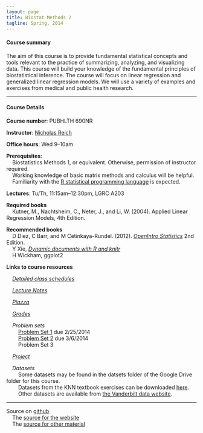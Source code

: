 ```yaml
---
layout: page
title: Biostat Methods 2
tagline: Spring, 2014
---
```



#### Course summary
The aim of this course is to provide fundamental statistical concepts and tools relevant to the practice of summarizing, analyzing, and visualizing data. This course will build your knowledge of the fundamental principles of biostatistical inference. The course will focus on linear regression and generalized linear regression models. We will use a variety of examples and exercises from medical and public health research.

---

#### Course Details

**Course number**: PUBHLTH 690NR 

**Instructor**: [Nicholas Reich](http://people.umass.edu/nick)

**Office hours**: Wed 9&ndash;10am

**Prerequisites**: <br> 
&nbsp; &nbsp; Biostatistics Methods 1, or equivalent. Otherwise, permission of instructor required. <br>
&nbsp; &nbsp; Working knowledge of basic matrix methods and calculus will be helpful. <br>
&nbsp; &nbsp; Familiarity with the [R statistical programming language](http://www.r-project.org) is expected.

**Lectures**: Tu/Th, 11:15am&ndash;12:30pm, LGRC A203

**Required books** <br>
&nbsp; &nbsp; Kutner, M., Nachtsheim, C., Neter, J., and Li, W. (2004). Applied Linear Regression Models, 4th Edition.

**Recommended books** <br>
&nbsp; &nbsp; D Diez, C Barr, and M Cetinkaya-Rundel. (2012). _[OpenIntro Statistics](http://www.openintro.org/stat/index.php)_ 2nd Edition. <br>
&nbsp; &nbsp; Y Xie, _[Dynamic documents with R and knitr](http://www.amazon.com/exec/obidos/ASIN/1482203537/7210-20)_<br>
&nbsp; &nbsp; H Wickham, ggplot2

**Links to course resources**

&nbsp; &nbsp; *[Detailed class schedules](pages/schedule.html)*

&nbsp; &nbsp; *[Lecture Notes](pages/notes.html)*

&nbsp; &nbsp; *[Piazza](https://piazza.com/umass/spring2014/pubhlth690nr/home)*

&nbsp; &nbsp; *[Grades](pages/grades.html)*

&nbsp; &nbsp; *Problem sets*<br>
&nbsp; &nbsp; &nbsp; &nbsp; [Problem Set 1](pages/ps1.html) due 2/25/2014<br>
&nbsp; &nbsp; &nbsp; &nbsp; [Problem Set 2](pages/ps2.html) due 3/6/2014<br>
&nbsp; &nbsp; &nbsp; &nbsp; Problem Set 3

&nbsp; &nbsp; *[Project](pages/project.html)*

&nbsp; &nbsp; *Datasets*<br>
&nbsp; &nbsp; &nbsp; &nbsp; Some datasets may be found in the datsets folder of the Google Drive folder for this course. <br>
&nbsp; &nbsp; &nbsp; &nbsp; Datasets from the KNN textbook exercises can be downloaded [here](https://netfiles.umn.edu/users/nacht001/www/nachtsheim/index.html). <br>
&nbsp; &nbsp; &nbsp; &nbsp; Other datasets are available from [the Vanderbilt data website](http://biostat.mc.vanderbilt.edu/wiki/Main/DataSets). 


---

Source on [github](http://github.com)<br>
&nbsp; &nbsp; The [source for the website](https://github.com/nickreich/methods2/tree/gh-pages) <br>
&nbsp; &nbsp; The [source for other material](https://github.com/nickreich/methods2/tree/master)
